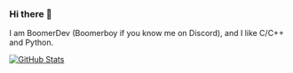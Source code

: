 ### Hi there 👋

<!--
**BoomerDev/BoomerDev** is a ✨ _special_ ✨ repository because its `README.md` (this file) appears on your GitHub profile.

Here are some ideas to get you started:

- 🔭 I’m currently working on ...
- 🌱 I’m currently learning ...
- 👯 I’m looking to collaborate on ...
- 🤔 I’m looking for help with ...
- 💬 Ask me about ...
- 📫 How to reach me: ...
- 😄 Pronouns: ...
- ⚡ Fun fact: ...
-->

I am BoomerDev (Boomerboy if you know me on Discord), and I like C/C++ and Python.

[![GitHub Stats](https://github-readme-stats.vercel.app/api?username=BoomerDev)](https://github.com/anuraghazra/github-readme-stats)
